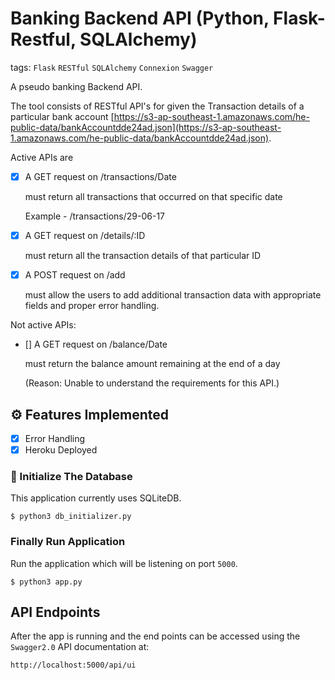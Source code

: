 # Banking Backend API (Python, Flask-Restful, SQLAlchemy)

tags: `Flask` `RESTful` `SQLAlchemy` `Connexion` `Swagger`

A pseudo banking Backend API.

The tool consists of RESTful API's for given the Transaction details of a particular bank account [https://s3-ap-southeast-1.amazonaws.com/he-public-data/bankAccountdde24ad.json](https://s3-ap-southeast-1.amazonaws.com/he-public-data/bankAccountdde24ad.json).

Active APIs are

- [X] A GET request on /transactions/Date

  must return all transactions that occurred on that specific date

  Example - /transactions/29-06-17
- [X] A GET request on /details/:ID

  must return all the transaction details of that particular ID
- [X] A POST request on /add

  must allow the users to add additional transaction data with appropriate fields and proper error handling.

Not active APIs:

- [] A GET request on /balance/Date

  must return the balance amount remaining at the end of a day

  (Reason: Unable to understand the requirements for this API.)

## :gear: Features Implemented
- [X] Error Handling
- [X] Heroku Deployed

### :pushpin: Initialize The Database
This application currently uses SQLiteDB.
```console=1
$ python3 db_initializer.py
```

### Finally Run Application

Run the application which will be listening on port `5000`.

```console
$ python3 app.py
```

## API Endpoints

After the app is running and the end points can be accessed using the `Swagger2.0` API documentation at:

```
http://localhost:5000/api/ui
```



